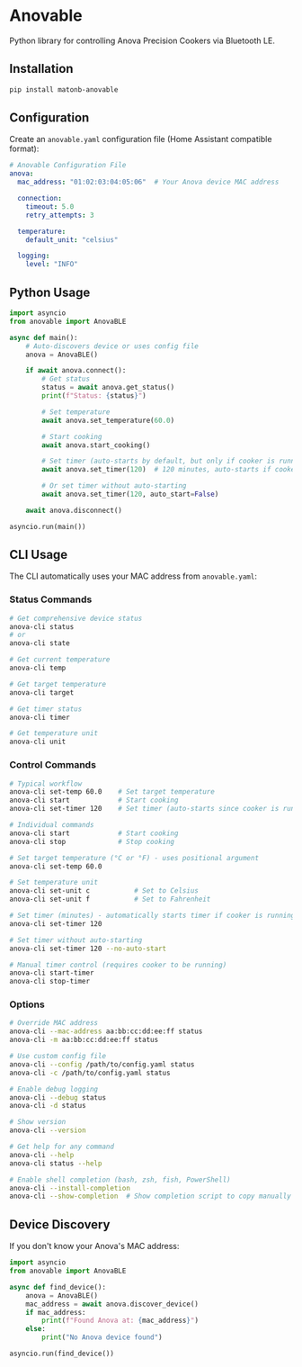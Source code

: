# Anovable

Python library for controlling Anova Precision Cookers via Bluetooth LE.

## Installation

```bash
pip install matonb-anovable
```

## Configuration

Create an `anovable.yaml` configuration file (Home Assistant compatible format):

```yaml
# Anovable Configuration File
anova:
  mac_address: "01:02:03:04:05:06"  # Your Anova device MAC address

  connection:
    timeout: 5.0
    retry_attempts: 3

  temperature:
    default_unit: "celsius"

  logging:
    level: "INFO"
```

## Python Usage

```python
import asyncio
from anovable import AnovaBLE

async def main():
    # Auto-discovers device or uses config file
    anova = AnovaBLE()

    if await anova.connect():
        # Get status
        status = await anova.get_status()
        print(f"Status: {status}")

        # Set temperature
        await anova.set_temperature(60.0)

        # Start cooking
        await anova.start_cooking()

        # Set timer (auto-starts by default, but only if cooker is running)
        await anova.set_timer(120)  # 120 minutes, auto-starts if cooker running

        # Or set timer without auto-starting
        await anova.set_timer(120, auto_start=False)

    await anova.disconnect()

asyncio.run(main())
```

## CLI Usage

The CLI automatically uses your MAC address from `anovable.yaml`:

### Status Commands
```bash
# Get comprehensive device status
anova-cli status
# or
anova-cli state

# Get current temperature
anova-cli temp

# Get target temperature
anova-cli target

# Get timer status
anova-cli timer

# Get temperature unit
anova-cli unit
```

### Control Commands
```bash
# Typical workflow
anova-cli set-temp 60.0    # Set target temperature
anova-cli start            # Start cooking
anova-cli set-timer 120    # Set timer (auto-starts since cooker is running)

# Individual commands
anova-cli start            # Start cooking
anova-cli stop             # Stop cooking

# Set target temperature (°C or °F) - uses positional argument
anova-cli set-temp 60.0

# Set temperature unit
anova-cli set-unit c           # Set to Celsius
anova-cli set-unit f           # Set to Fahrenheit

# Set timer (minutes) - automatically starts timer if cooker is running
anova-cli set-timer 120

# Set timer without auto-starting
anova-cli set-timer 120 --no-auto-start

# Manual timer control (requires cooker to be running)
anova-cli start-timer
anova-cli stop-timer
```

### Options
```bash
# Override MAC address
anova-cli --mac-address aa:bb:cc:dd:ee:ff status
anova-cli -m aa:bb:cc:dd:ee:ff status

# Use custom config file
anova-cli --config /path/to/config.yaml status
anova-cli -c /path/to/config.yaml status

# Enable debug logging
anova-cli --debug status
anova-cli -d status

# Show version
anova-cli --version

# Get help for any command
anova-cli --help
anova-cli status --help

# Enable shell completion (bash, zsh, fish, PowerShell)
anova-cli --install-completion
anova-cli --show-completion  # Show completion script to copy manually
```

## Device Discovery

If you don't know your Anova's MAC address:

```python
import asyncio
from anovable import AnovaBLE

async def find_device():
    anova = AnovaBLE()
    mac_address = await anova.discover_device()
    if mac_address:
        print(f"Found Anova at: {mac_address}")
    else:
        print("No Anova device found")

asyncio.run(find_device())
```
